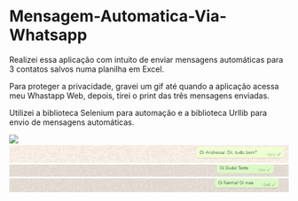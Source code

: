 # Mensagem-Automatica-Via-Whatsapp

Realizei essa aplicação com intuito de enviar mensagens automáticas para 3 contatos salvos numa planilha em Excel.

Para proteger a privacidade, gravei um gif até quando a aplicação acessa meu Whastapp Web, depois, tirei o print das três mensagens enviadas.

Utilizei a biblioteca Selenium para automação e a biblioteca Urllib para envio de mensagens automáticas.

![](https://github.com/Dsaamorim/Mensagem-Automatica-Via-Whatsapp/blob/main/Mensagem%20Automatica%20Via%20Whatsapp.gif)
![](https://github.com/Dsaamorim/Mensagem-Automatica-Via-Whatsapp/blob/main/Teste01.png)
![](https://github.com/Dsaamorim/Mensagem-Automatica-Via-Whatsapp/blob/main/Teste02.png)
![](https://github.com/Dsaamorim/Mensagem-Automatica-Via-Whatsapp/blob/main/Teste03.png)
